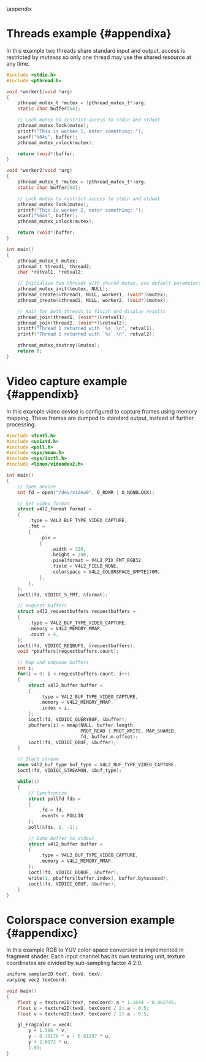 \appendix

# Threads example {#appendixa}

In this example two threads share standard input and output,
access is restricted by *mutexes* so only one thread may use the shared resource at any time.

~~~{.c .numberLines}
#include <stdio.h>
#include <pthread.h>

void *worker1(void *arg)
{
    pthread_mutex_t *mutex = (pthread_mutex_t*)arg;
    static char buffer[64];

    // Lock mutex to restrict access to stdin and stdout
    pthread_mutex_lock(mutex);
    printf("This is worker 1, enter something: ");
    scanf("%64s", buffer);
    pthread_mutex_unlock(mutex);

    return (void*)buffer;
}

void *worker2(void *arg)
{
    pthread_mutex_t *mutex = (pthread_mutex_t*)arg;
    static char buffer[64];

    // Lock mutex to restrict access to stdin and stdout
    pthread_mutex_lock(mutex);
    printf("This is worker 2, enter something: ");
    scanf("%64s", buffer);
    pthread_mutex_unlock(mutex);

    return (void*)buffer;
}

int main()
{
    pthread_mutex_t mutex;
    pthread_t thread1, thread2;
    char *retval1, *retval2;

    // Initialize two threads with shared mutex, use default parameters
    pthread_mutex_init(&mutex, NULL);
    pthread_create(&thread1, NULL, worker1, (void*)&mutex);
    pthread_create(&thread2, NULL, worker2, (void*)&mutex);

    // Wait for both threads to finish and display results
    pthread_join(thread1, (void**)&retval1);
    pthread_join(thread2, (void**)&retval2);
    printf("Thread 1 returned with `%s`.\n", retval1);
    printf("Thread 2 returned with `%s`.\n", retval2);

    pthread_mutex_destroy(&mutex);
    return 0;
}
~~~

# Video capture example {#appendixb}

In this example video device is configured to capture frames using memory mapping.
These frames are dumped to standard output, instead of further processing.

~~~{.c .numberLines}
#include <fcntl.h>
#include <unistd.h>
#include <poll.h>
#include <sys/mman.h>
#include <sys/ioctl.h>
#include <linux/videodev2.h>

int main()
{
    // Open device
    int fd = open("/dev/video0", O_RDWR | O_NONBLOCK);

    // Set video format
    struct v4l2_format format =
    {
        .type = V4L2_BUF_TYPE_VIDEO_CAPTURE,
        .fmt =
        {
            .pix =
            {
                .width = 320,
                .height = 240,
                .pixelformat = V4L2_PIX_FMT_RGB32,
                .field = V4L2_FIELD_NONE,
                .colorspace = V4L2_COLORSPACE_SMPTE170M,
            },
        },
    };
    ioctl(fd, VIDIOC_S_FMT, &format);

    // Request buffers
    struct v4l2_requestbuffers requestbuffers =
    {
        .type = V4L2_BUF_TYPE_VIDEO_CAPTURE,
        .memory = V4L2_MEMORY_MMAP,
        .count = 4,
    };
    ioctl(fd, VIDIOC_REQBUFS, &requestbuffers);
    void *pbuffers[requestbuffers.count];

    // Map and enqueue buffers
    int i;
    for(i = 0; i < requestbuffers.count; i++)
    {
        struct v4l2_buffer buffer = 
        {
            .type = V4L2_BUF_TYPE_VIDEO_CAPTURE,
            .memory = V4L2_MEMORY_MMAP,
            .index = i,
        };
        ioctl(fd, VIDIOC_QUERYBUF, &buffer);
        pbuffers[i] = mmap(NULL, buffer.length,
                           PROT_READ | PROT_WRITE, MAP_SHARED,
                           fd, buffer.m.offset);
        ioctl(fd, VIDIOC_QBUF, &buffer);
    }

    // Start stream
    enum v4l2_buf_type buf_type = V4L2_BUF_TYPE_VIDEO_CAPTURE;
    ioctl(fd, VIDIOC_STREAMON, &buf_type);

    while(1)
    {
        // Synchronize
        struct pollfd fds = 
        {
            .fd = fd,
            .events = POLLIN
        };
        poll(&fds, 1, -1);

        // Dump buffer to stdout
        struct v4l2_buffer buffer = 
        {
            .type = V4L2_BUF_TYPE_VIDEO_CAPTURE,
            .memory = V4L2_MEMORY_MMAP,
        };
        ioctl(fd, VIDIOC_DQBUF, &buffer);
        write(1, pbuffers[buffer.index], buffer.bytesused);
        ioctl(fd, VIDIOC_QBUF, &buffer);
    }
}
~~~
<!-- -->

# Colorspace conversion example {#appendixc}

In this example RGB to YUV color-space conversion is implemented in fragment shader.
Each input channel has its own texturing unit, texture coordinates are divided by sub-sampling factor 4:2:0.

~~~{.c .numberLines}
uniform sampler2D texY, texU, texV;
varying vec2 texCoord;

void main()
{
    float y = texture2D(texY, texCoord).a * 1.1644 - 0.062745;
    float u = texture2D(texU, texCoord / 2).a - 0.5;
    float v = texture2D(texV, texCoord / 2).a - 0.5;

    gl_FragColor = vec4(
        y + 1.596 * v,
        y - 0.39176 * v - 0.81297 * u,
        y + 2.0172 * u,
        1.0);
}
~~~

